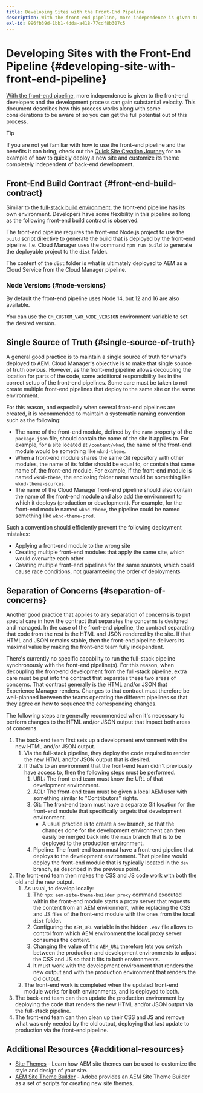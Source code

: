```yaml
---
title: Developing Sites with the Front-End Pipeline
description: With the front-end pipeline, more independence is given to front-end developers and the development process can gain substantial velocity. This document describes some particular considerations of the front-end build process that should be given.
exl-id: 996fb39d-1bb1-4dda-a418-77cdf8b307c5
---
```


# Developing Sites with the Front-End Pipeline {#developing-site-with-front-end-pipeline}

[With the front-end pipeline,](/help/implementing/cloud-manager/configuring-pipelines/introduction-ci-cd-pipelines.md#front-end) more independence is given to the front-end developers and the development process can gain substantial velocity. This document describes how this process works along with some considerations to be aware of so you can get the full potential out of this process.

>[!TIP]
>
>If you are not yet familiar with how to use the front-end pipeline and the benefits it can bring, check out the [Quick Site Creation Journey](/help/journey-sites/quick-site/overview.md) for an example of how to quickly deploy a new site and customize its theme completely independent of back-end development.

## Front-End Build Contract {#front-end-build-contract}

Similar to the [full-stack build environment,](/help/implementing/cloud-manager/getting-access-to-aem-in-cloud/build-environment-details.md) the front-end pipeline has its own environment. Developers have some flexibility in this pipeline so long as the following front-end build contract is observed.

The front-end pipeline requires the front-end Node.js project to use the `build` script directive to generate the build that is deployed by the front-end pipeline. I.e. Cloud Manager uses the command `npm run build` to generate the deployable project to the `dist` folder.

The content of the `dist` folder is what is ultimately deployed to AEM as a Cloud Service from the Cloud Manager pipeline.

### Node Versions {#node-versions}

By default the front-end pipeline uses Node 14, but 12 and 16 are also available.

You can use the `CM_CUSTOM_VAR_NODE_VERSION` environment variable to set the desired version.

## Single Source of Truth {#single-source-of-truth}

A general good practice is to maintain a single source of truth for what's deployed to AEM. Cloud Manager's objective is to make that single source of truth obvious. However, as the front-end pipeline allows decoupling the location for parts of the code, some additional responsibility lies in the correct setup of the front-end pipelines. Some care must be taken to not create multiple front-end pipelines that deploy to the same site on the same environment.

For this reason, and especially when several front-end pipelines are created, it is recommended to maintain a systematic naming convention such as the following:

* The name of the front-end module, defined by the `name` property of the `package.json` file, should contain the name of the site it applies to. For example, for a site located at `/content/wknd`, the name of the front-end module would be something like `wknd-theme`.
* When a front-end module shares the same Git repository with other modules, the name of its folder should be equal to, or contain that same name of, the front-end module. For example, if the front-end module is named `wknd-theme`, the enclosing folder name would be something like `wknd-theme-sources`.
* The name of the Cloud Manager front-end pipeline should also contain the name of the front-end module and also add the environment to which it deploys (production or development). For example, for the front-end module named `wknd-theme`, the pipeline could be named something like `wknd-theme-prod`.

Such a convention should efficiently prevent the following deployment mistakes:

* Applying a front-end module to the wrong site
* Creating multiple front-end modules that apply the same site, which would overwrite each other
* Creating multiple front-end pipelines for the same sources, which could cause race conditions, not guaranteeing the order of deployments

## Separation of Concerns {#separation-of-concerns}

Another good practice that applies to any separation of concerns is to put special care in how the contract that separates the concerns is designed and managed. In the case of the front-end pipeline, the contract separating that code from the rest is the HTML and JSON rendered by the site. If that HTML and JSON remains stable, then the front-end pipeline delivers its maximal value by making the front-end team fully independent.

There's currently no specific capability to run the full-stack pipeline synchronously with the front-end pipeline(s). For this reason, when decoupling the front-end development from the full-stack pipeline, extra care must be put into the contract that separates these two areas of concerns. That contract generally is the HTML and/or JSON that Experience Manager renders. Changes to that contract must therefore be well-planned between the teams operating the different pipelines so that they agree on how to sequence the corresponding changes.

The following steps are generally recommended when it's necessary to perform changes to the HTML and/or JSON output that impact both areas of concerns.

1. The back-end team first sets up a development environment with the new HTML and/or JSON output.
   1. Via the full-stack pipeline, they deploy the code required to render the new HTML and/or JSON output that is desired.
   1. If that's to an environment that the front-end team didn't previously have access to, then the following steps must be performed.
      1. URL: The front-end team must know the URL of that development environment.
      1. ACL: The front-end team must be given a local AEM user with something similar to "Contributors" rights.
      1. Git: The front-end team must have a separate Git location for the front-end module that specifically targets that development environment.
         * A usual practice is to create a `dev` branch, so that the changes done for the development environment can then easily be merged back into the `main` branch that is to be deployed to the production environment.
      1. Pipeline: The front-end team must have a front-end pipeline that deploys to the development environment. That pipeline would deploy the front-end module that is typically located in the `dev` branch, as described in the previous point.
1. The front-end team then makes the CSS and JS code work with both the old and the new output.
   1. As usual, to develop locally:
      1. The `npx aem-site-theme-builder proxy` command executed within the front-end module starts a proxy server that requests the content from an AEM environment, while replacing the CSS and JS files of the front-end module with the ones from the local `dist` folder.
      1. Configuring the `AEM_URL` variable in the hidden `.env` file allows to control from which AEM environment the local proxy server consumes the content. 
      1. Changing the value of this `AEM_URL` therefore lets you switch between the production and development environments to adjust the CSS and JS so that it fits to both environments.
      1. It must work with the development environment that renders the new output and with the production environment that renders the old output.
   1. The front-end work is completed when the updated front-end module works for both environments, and is deployed to both.
1. The back-end team can then update the production environment by deploying the code that renders the new HTML and/or JSON output via the full-stack pipeline.
1. The front-end team can then clean up their CSS and JS and remove what was only needed by the old output, deploying that last update to production via the front-end pipeline.

## Additional Resources {#additional-resources}

* [Site Themes](/help/sites-cloud/administering/site-creation/site-themes.md) - Learn how AEM site themes can be used to customize the style and design of your site.
* [AEM Site Theme Builder](https://github.com/adobe/aem-site-theme-builder) - Adobe provides an AEM Site Theme Builder as a set of scripts for creating new site themes.
